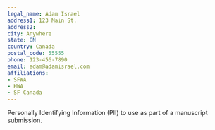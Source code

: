 ```yaml
---
legal_name: Adam Israel
address1: 123 Main St.
address2:
city: Anywhere
state: ON
country: Canada
postal_code: 55555
phone: 123-456-7890
email: adam@adamisrael.com
affiliations:
- SFWA
- HWA
- SF Canada
---
```

Personally Identifying Information (PII) to use as part of a manuscript submission.
